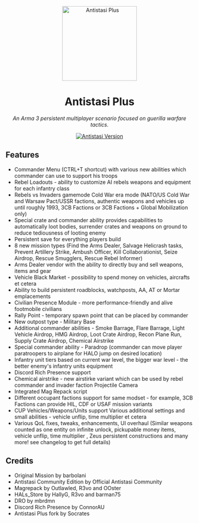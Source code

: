 <div align="center">
  <img alt="Antistasi Plus" width="200" heigth="200" src="https://user-images.githubusercontent.com/6746043/183047819-f23ce496-5a7a-45d1-b3f3-1aec7818c04a.png">
  <h1>Antistasi Plus</h1>
  <p>
    <i>An Arma 3 persistent multiplayer scenario focused on guerilla warfare tactics.</i>
  </p>
  <p>
    <a href="https://github.com/igorkis-scrts/A3-Antistasi-Plus/releases/latest">
        <img src="https://img.shields.io/badge/Current_Stable_Version-1.8.3.1-red" alt="Antistasi Version">
    </a>
  </p>
</div>

## Features 
- Commander Menu (CTRL+T shortcut) with various new abilities which commander can use to support his troops
- Rebel Loadouts - ability to customize AI rebels weapons and equipment for each infantry class
- Rebels vs Invaders gamemode
Cold War era mode (NATO/US Cold War and Warsaw Pact/USSR factions, authentic weapons and vehicles up until roughly 1993, 3CB Factions or 3CB Factions + Global Mobilization only)
- Special crate and commander ability provides capabilities to automatically loot bodies, surrender crates and weapons on ground to reduce tediousness of looting enemy
- Persistent save for everything players build
- 8 new mission types (Find the Arms Dealer, Salvage Helicrash tasks, Prevent Artillery Strike, Ambush Officer, Kill Collaborationist, Seize Airdrop, Rescue Smugglers, Rescue Rebel Informer)
- Arms Dealer vendor with the ability to directly buy and sell weapons, items and gear
- Vehicle Black Market - possibility to spend money on vehicles, aircrafts et cetera
- Ability to build persistent roadblocks, watchposts, AA, AT or Mortar emplacements
- Civilian Presence Module - more performance-friendly and alive footmobile civilians
- Rally Point - temporary spawn point that can be placed by commander
- New outpost type - Military Base
- Additional commander abilities - Smoke Barrage, Flare Barrage, Light Vehicle Airdrop, HMG Airdrop, Loot Crate Airdrop, Recon Plane Run, Supply Crate Airdrop, Chemical Airstrike
- Special commander ability - Paradrop (commander can move player paratroopers to airplane for HALO jump on desired location)
- Infantry unit tiers based on current war level, the bigger war level - the better enemy's infantry units equipment
- Discord Rich Presence support
- Chemical airstrike - new airstirke variant which can be used by rebel commander and invader faction
Projectile Camera
- Integrated Mag Repack script
- Different occupant factions support for same modset - for example, 3CB Factions can provide HIL, CDF or USAF mission variants
- CUP Vehicles/Weapons/Units support
Various additional settings and small abilities - vehicle unflip, time multiplier et cetera
- Various QoL fixes, tweaks, enhancements, UI overhaul (Similar weapons counted as one entity on infinite unlock, pickupable money items, vehicle unflip, time multiplier , Zeus persistent constructions and many more! see changelog to get full details)

## Credits
- Original Mission by barbolani
- Antistasi Community Edition by Official Antistasi Community
- Magrepack by Outlawled, R3vo and OOster
- HALs_Store by HallyG, R3vo and barman75
- DRO by mbrdmn
- Discord Rich Presence by ConnorAU 
- Antistasi Plus fork by Socrates
